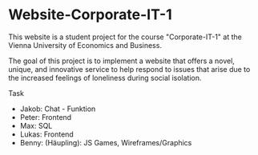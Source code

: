 # Website-Corporate-IT-1
This website is a student project for the course "Corporate-IT-1" at the Vienna University of Economics and Business.

The goal of this project is to implement a website that offers a novel, unique, and innovative service to help respond to issues that arise due to the increased feelings of loneliness during social isolation.

Task

<ul>
  <li> Jakob: Chat - Funktion </li>
  <li> Peter: Frontend </li>
  <li> Max:   SQL </li>
  <li> Lukas: Frontend </li>
  <li> Benny: (Häupling): JS Games, Wireframes/Graphics </li> 
</ul>
